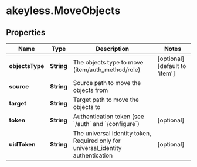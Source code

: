 # akeyless.MoveObjects

## Properties

Name | Type | Description | Notes
------------ | ------------- | ------------- | -------------
**objectsType** | **String** | The objects type to move (item/auth_method/role) | [optional] [default to &#39;item&#39;]
**source** | **String** | Source path to move the objects from | 
**target** | **String** | Target path to move the objects to | 
**token** | **String** | Authentication token (see &#x60;/auth&#x60; and &#x60;/configure&#x60;) | [optional] 
**uidToken** | **String** | The universal identity token, Required only for universal_identity authentication | [optional] 


